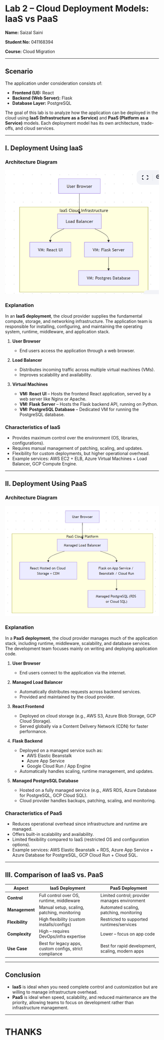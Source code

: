 # Lab 2 – Cloud Deployment Models: IaaS vs PaaS

**Name:** Saizal Saini 

**Student No:** 041168394 

**Course:** Cloud Migration

---

## Scenario
The application under consideration consists of:
- **Frontend (UI):** React
- **Backend (Web Server):** Flask
- **Database Layer:** PostgreSQL

The goal of this lab is to analyze how the application can be deployed in the cloud using **IaaS (Infrastructure as a Service)** and **PaaS (Platform as a Service)** models. Each deployment model has its own architecture, trade-offs, and cloud services.

---

## I. Deployment Using IaaS

### Architecture Diagram
![IaaS Architecture](Screenshot%202025-09-19%20205322.png)

### Explanation
In an **IaaS deployment**, the cloud provider supplies the fundamental compute, storage, and networking infrastructure. The application team is responsible for installing, configuring, and maintaining the operating system, runtime, middleware, and application stack.

1. **User Browser**  
   - End users access the application through a web browser.

2. **Load Balancer**  
   - Distributes incoming traffic across multiple virtual machines (VMs).
   - Improves scalability and availability.

3. **Virtual Machines**  
   - **VM: React UI** – Hosts the frontend React application, served by a web server like Nginx or Apache.  
   - **VM: Flask Server** – Hosts the Flask backend API, running on Python.  
   - **VM: PostgreSQL Database** – Dedicated VM for running the PostgreSQL database.  

### Characteristics of IaaS
- Provides maximum control over the environment (OS, libraries, configurations).  
- Requires manual management of patching, scaling, and updates.  
- Flexibility for custom deployments, but higher operational overhead.  
- Example services: AWS EC2 + ELB, Azure Virtual Machines + Load Balancer, GCP Compute Engine.  

---

## II. Deployment Using PaaS

### Architecture Diagram
![PaaS Architecture](Screenshot%202025-09-19%20210001.png)

### Explanation
In a **PaaS deployment**, the cloud provider manages much of the application stack, including runtime, middleware, scalability, and database services. The development team focuses mainly on writing and deploying application code.

1. **User Browser**  
   - End users connect to the application via the internet.

2. **Managed Load Balancer**  
   - Automatically distributes requests across backend services.  
   - Provided and maintained by the cloud provider.  

3. **React Frontend**  
   - Deployed on cloud storage (e.g., AWS S3, Azure Blob Storage, GCP Cloud Storage).  
   - Served globally via a Content Delivery Network (CDN) for faster performance.  

4. **Flask Backend**  
   - Deployed on a managed service such as:  
     - AWS Elastic Beanstalk  
     - Azure App Service  
     - Google Cloud Run / App Engine  
   - Automatically handles scaling, runtime management, and updates.  

5. **Managed PostgreSQL Database**  
   - Hosted on a fully managed service (e.g., AWS RDS, Azure Database for PostgreSQL, GCP Cloud SQL).  
   - Cloud provider handles backups, patching, scaling, and monitoring.  

### Characteristics of PaaS
- Reduces operational overhead since infrastructure and runtime are managed.  
- Offers built-in scalability and availability.  
- Limited flexibility compared to IaaS (restricted OS and configuration options).  
- Example services: AWS Elastic Beanstalk + RDS, Azure App Service + Azure Database for PostgreSQL, GCP Cloud Run + Cloud SQL.  

---

## III. Comparison of IaaS vs. PaaS

| Aspect             | IaaS Deployment                                | PaaS Deployment                              |
|--------------------|-----------------------------------------------|----------------------------------------------|
| **Control**        | Full control over OS, runtime, middleware     | Limited control; provider manages environment |
| **Management**     | Manual setup, scaling, patching, monitoring   | Automated scaling, patching, monitoring      |
| **Flexibility**    | High flexibility (custom installs/configs)    | Restricted to supported runtimes/services     |
| **Complexity**     | High – requires DevOps/infra expertise        | Lower – focus on app code                    |
| **Use Case**       | Best for legacy apps, custom configs, strict compliance | Best for rapid development, scaling, modern apps |

---

## Conclusion
- **IaaS** is ideal when you need complete control and customization but are willing to manage infrastructure overhead.  
- **PaaS** is ideal when speed, scalability, and reduced maintenance are the priority, allowing teams to focus on development rather than infrastructure management.  

---
# THANKS